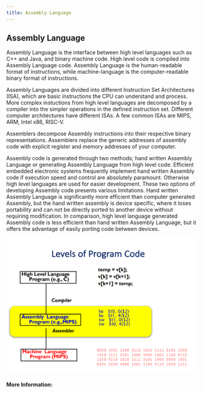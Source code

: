 ```yaml
---
title: Assembly Language
---
```

## Assembly Language


<!-- The article goes here, in GitHub-flavored Markdown. Feel free to add YouTube videos, images, and CodePen/JSBin embeds  -->
Assembly Language is the interface between high level languages such as C++ and Java, and binary machine code. High level code is compiled into Assembly Language code. Assembly Language is the human-readable format of instructions, while machine-language is the computer-readable binary format of instructions.

Assembly Languages are divided into different Instruction Set Architectures (ISA), which are basic instructions the CPU can understand and process. More complex instuctions from high level languages are decomposed by a compiler into the simpler operations in the defined instruction set. Different computer architectures have different ISAs. A few common ISAs are MIPS, ARM, Intel x86, RISC-V.

Assemblers decompose Assembly instructions into their respective binary representations. Assemblers replace the generic addresses of assembly code with explicit register and memory addresses of your computer.

Assembly code is generated through two methods; hand written Assembly Language or generating Assembly Language from high level code. Efficient embedded electronic systems frequently implement hand written Assembly code if execution speed and control are absolutely paramount. Otherwise high level languages are used for easier development. These two options of developing Assembly code presents various limitations. Hand written Assembly Language is significantly more efficient than computer generated Assembly, but the hand written assembly is device specific, where it loses portability and can not be directly ported to another device without requiring modification. In comparison, high level language generated Assembly code is less efficient than hand written Assembly Language, but it offers the advantage of easily porting code between devices.

![Image of Levels of Code](https://raw.githubusercontent.com/colbybanbury/assemblyPicture/master/Screenshot%20from%202017-10-14%2014-03-06.png)

#### More Information:
<!-- Please add any articles you think might be helpful to read before writing the article -->


